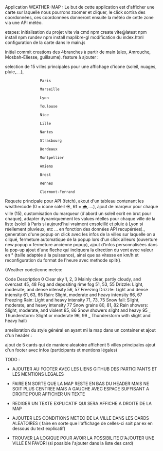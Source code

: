 Application WEATHER-MAP :
Le but de cette application est d'afficher une carte sur laquelle nous pourrons zoomer et cliquer, le click sortira des coordonnées, ces coordonnées donneront ensuite la météo de cette zone via une API météo.

etapes:
initialisation du projet vite via cmd npm create vite@latest
npm install
npm rundev
npm install maplibre-gl
modification du index.html
configuration de la carte dans le main.js

initial commit
creations des 4branches à partir de main (alex, Amrouche, Mosbah-Eliesse, guillaume).
feature à ajouter :

selection de 15 villes principales pour une affichage d'icone (soleil, nuages, pluie,....),

                    Paris

                    Marseille

                    Lyon

                    Toulouse

                    Nice

                    Lille

                    Nantes

                    Strasbourg

                    Bordeaux

                    Montpellier

                    Amiens

                    Brest

                    Rennes

                    Clermont-Ferrand

Requete principale pour API (fetch),
akout d'un tableau contenant les weathercode (0 = icone soleil ☀️, 61 = 🌧️,....),
ajout de marqeur pour chaque ville (15),
customisation du marqueur (d'abord un soleil ecrit en brut pour chaque),
adapter dynamiquement les values réelles pour chaque ville de la liste (soleil à Paris si aujourd'hui vraiment ensoleillé et pluie à Lyon si réellement pluvieux, etc ... en fonction des données API recupérées).,
generation d'une popup on click avec les infos de la villes sur laquelle on a cliqué,
fermeture automatique de la popup lors d'un click ailleurs (ouverture new popup = fermeture ancienne popup),
ajout d'infos personnalisées dans la pop-up
ajout d'une fleche qui indiquera la direction du vent avec valeur en ° (taille adaptée à la puissance), ainsi que sa vitesse en km/h et reconfiguration du format de l'heure avec methode split().

(Weather code/icone meteo:

Code Description
0 Clear sky
1, 2, 3 Mainly clear, partly cloudy, and overcast
45, 48 Fog and depositing rime fog
51, 53, 55 Drizzle: Light, moderate, and dense intensity
56, 57 Freezing Drizzle: Light and dense intensity
61, 63, 65 Rain: Slight, moderate and heavy intensity
66, 67 Freezing Rain: Light and heavy intensity
71, 73, 75 Snow fall: Slight, moderate, and heavy intensity
77 Snow grains
80, 81, 82 Rain showers: Slight, moderate, and violent
85, 86 Snow showers slight and heavy
95 _ Thunderstorm: Slight or moderate
96, 99 _ Thunderstorm with slight and heavy hail)

amelioration du style général en ayant mi la map dans un container et ajout d'un header :

ajout de 5 cards qui de maniere aleatoire affichent 5 villes principales
ajout d'un footer avec infos (participants et mentions légales)

TODO :

- AJOUTER AU FOOTER AVEC LES LIENS GITHUB DES PARTICIPANTS ET LES MENTIONS LEGALES

- FAIRE EN SORTE QUE LA MAP RESTE EN BAS DU HEADER MAIS NE SOIT PLUS CENTREE MAIS A GAUCHE AVEC ESPACE SUFFISANT A DROITE POUR AFFICHER UN TEXTE

- REDIGER UN TEXTE EXPLICATIF QUI SERA AFFICHE A DROITE DE LA MAP

- AJOUTER LES CONDITIONS METEO DE LA VILLE DANS LES CARDS ALEATOIRES ( faire en sorte que l'affichage de celles-ci soit par ex en dessous du text explicatif)

- TROUVER LA LOGIQUE POUR AVOIR LA POSSIBILITE D'AJOUTER UNE VILLE EN FAVORI (si possible l'ajouter dans la liste des card)
